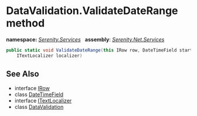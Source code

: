 # DataValidation.ValidateDateRange method
**namespace:** *[Serenity.Services](../../README.md#serenity.services-namespace)*   **assembly**: *[Serenity.Net.Services](../../README.md)*

```csharp
public static void ValidateDateRange(this IRow row, DateTimeField start, DateTimeField finish, 
    ITextLocalizer localizer)
```

## See Also

* interface [IRow](../Serenity.Net.Entity/../../Serenity.Data/IRow.md)
* class [DateTimeField](../Serenity.Net.Entity/../../Serenity.Data/DateTimeField.md)
* interface [ITextLocalizer](../Serenity.Net.Core/../../Serenity/ITextLocalizer.md)
* class [DataValidation](../DataValidation.md)